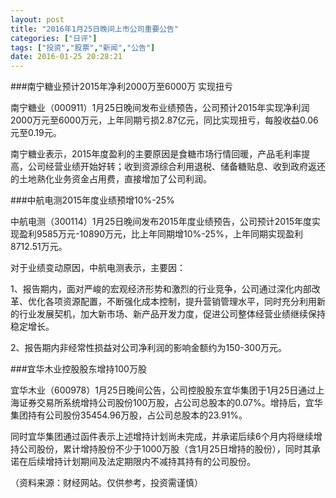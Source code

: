 ```yaml
---
layout: post
title: "2016年1月25日晚间上市公司重要公告"
categories: ["日评"]
tags: ["投资","股票","新闻","公告"]
date: 2016-01-25 20:28:21
---
```

###南宁糖业预计2015年净利2000万至6000万 实现扭亏

南宁糖业（000911）1月25日晚间发布业绩预告，公司预计2015年实现净利润2000万元至6000万元，上年同期亏损2.87亿元，同比实现扭亏，每股收益0.06元至0.19元。

南宁糖业表示，2015年度盈利的主要原因是食糖市场行情回暖，产品毛利率提高，公司经营业绩开始好转；收到资源综合利用退税、储备糖贴息、收到政府返还的土地熟化业务资金占用费，直接增加了公司利润。

###中航电测2015年度业绩预增10%-25%

中航电测（300114）1月25日晚间发布2015年度业绩预告，公司预计2015年度实现盈利9585万元-10890万元，比上年同期增10%-25%，上年同期实现盈利8712.51万元。

对于业绩变动原因，中航电测表示，主要因：

1、报告期内，面对严峻的宏观经济形势和激烈的行业竞争，公司通过深化内部改革、优化各项资源配置，不断强化成本控制，提升营销管理水平，同时充分利用新的行业发展契机，加大新市场、新产品开发力度，促进公司整体经营业绩继续保持稳定增长。

2、报告期内非经常性损益对公司净利润的影响金额约为150-300万元。

###宜华木业控股股东增持100万股

宜华木业（600978）1月25日晚间公告，公司控股股东宜华集团于1月25日通过上海证券交易所系统增持公司股份100万股，占公司总股本的0.07%。增持后，宜华集团持有公司股份35454.96万股，占公司总股本的23.91%。

同时宜华集团通过函件表示上述增持计划尚未完成，并承诺后续6个月内将继续增持公司股份，累计增持股份不少于1000万股（含1月25日增持的股份），同时其承诺在后续增持计划期间及法定期限内不减持其持有的公司股份。

（资料来源：财经网站。仅供参考，投资需谨慎）
